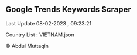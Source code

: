 

## Google Trends Keywords Scraper 
 
Last Update 08-02-2023 , 09:23:21

Country List :
VIETNAM.json



© Abdul Muttaqin 
